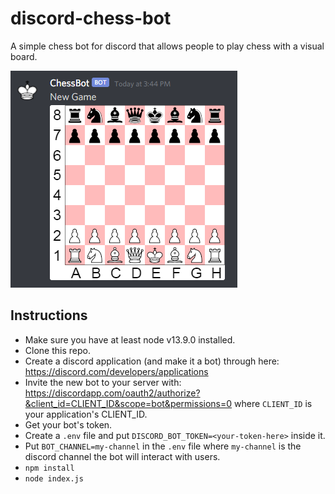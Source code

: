 # discord-chess-bot

A simple chess bot for discord that allows people to play chess with a visual board.

![preview](preview.png)

## Instructions

* Make sure you have at least node v13.9.0 installed.
* Clone this repo.
* Create a discord application (and make it a bot) through here: https://discord.com/developers/applications
* Invite the new bot to your server with: https://discordapp.com/oauth2/authorize?&client_id=CLIENT_ID&scope=bot&permissions=0 where `CLIENT_ID` is your application's CLIENT_ID.
* Get your bot's token.
* Create a `.env` file and put `DISCORD_BOT_TOKEN=<your-token-here>` inside it.
* Put `BOT_CHANNEL=my-channel` in the `.env` file where `my-channel` is the discord channel the bot will interact with users.
* `npm install`
* `node index.js`
